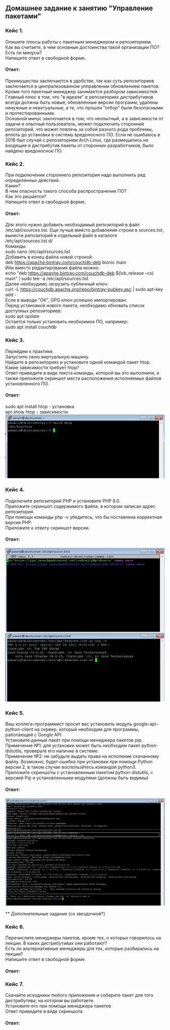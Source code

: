## Домашнее задание к занятию "Управление пакетами"  

### Кейс 1.  
Опишите плюсы работы с пакетным менеджером и репозиторием.  
Как вы считаете, в чем основные достоинства такой организации ПО?  
Есть ли минусы?  
Напишите ответ в свободной форме.  

#### Ответ:  
Преимущества заключаются в удобстве, так как суть репозиториев заключается в централизованном упправлении обновлением пакетов. Кроме того пакетный менеджер занимается разбором зависимостей. Главный плюс в том, что "в идеале" в репозиториях дистрибутивов всегда должны быть новые, обновленные версии программ, удалены ненужные и неактуальные, а те, что прошли "отбор" были безопасными и протестированными.   
Основной минус заключается в том, что неопытный, а в зависимости от задачи и опытный пользователь, может подключить сторонний репозиторий, что может повлечь за собой разного рода проблемы, вплоть до установки в систему вредоносного ПО. Если не ошибаюсь в 2018 был случай с репозиторием Arch Linux, где размещались не входящие в дистрибутив пакеты от сторонних разработчиков, было найдено вредоносное ПО.


### Кейс 2.  
При подключении стороннего репозитория надо выполнить ряд определенных действий.  
Каких?  
В чем опасность такого способа распространения ПО?  
Как это решается?  
Напишите ответ в свободной форме.  

#### Ответ:  
Для этого нужно добавить необходимый репозиторий в файл /etc/apt/sources.list. Еще лучше вместо добавления строки в sources.list, вынести репозиторий в отдельный файл в каталоге /etc/apt/sources.list.d/  
Команды:  
sudo nano /etc/apt/sources.list  
Добавить в конец файла новой строкой:  
deb https://apache.bintray.com/couchdb-deb bionic main  
Или вместо редактирования файла можно:  
echo "deb https://apache.bintray.com/couchdb-deb $(lsb_release -cs) main" | sudo tee -a /etc/apt/sources.list  
Далее необходимо загрузить публичный ключ:  
curl -L https://couchdb.apache.org/repo/bintray-pubkey.asc | sudo apt-key add -  
Если в выводе "ОК", GPG ключ успешно импортирован.  
Перед установкой нового пакета, необходимо обновить список доступных репозиториев:  
sudo apt update  
Остается только установить необхоимое ПО, например:  
sudo apt install couchdb  

### Кейс 3.  
Перейдем к практике.  
Запустите свою виртуальную машину.  
Найдите в репозиториях и установите одной командой пакет htop.  
Какие зависимости требует htop?  
Ответ приведите в виде текста команды, которой вы это выполнили, а также приложите скриншот места расположения исполняемых файлов установленного ПО.  

#### Ответ:  
sudo apt install htop - установка  
apt show htop - зависимости  
![](https://github.com/networksuperman/netology_dev_ops/blob/main/SLINA-19/IT%20System%20and%20OS%20Linux/img/3-02-3.jpg)  


### Кейс 4.  
Подключите репозиторий PHP и установите PHP 8.0.  
Приложите скриншот содержимого файла, в котором записан адрес репозитория.  
При помощи команды php -v убедитесь, что бы поставлена корректная версия PHP.  
Приложите к ответу скриншот версии.  

#### Ответ:  
![](https://github.com/networksuperman/netology_dev_ops/blob/main/SLINA-19/IT%20System%20and%20OS%20Linux/img/3-02-4-1.jpg)  
![](https://github.com/networksuperman/netology_dev_ops/blob/main/SLINA-19/IT%20System%20and%20OS%20Linux/img/3-02-4-2.jpg)  

### Кейс 5.  
Ваш коллега-программист просит вас установить модуль google-api-python-client на сервер, который необходим для программы, работающей с Google API.  
Установите данный пакет при помощи менеджера пакетов pip.  
Примечение №1: для установки может быть необходим пакет python-distutils, проверьте его наличие в системе.  
Примечение №2: не забудьте выдать права на исполение скачанному файлу. Возможно, будет ошибка при установки при помощи Python версии 2, в таком случае воспользйтесь командой python3.  
Приложите скриншоты с установленным пакетом python-distutils, с версией Pip и установленными модулями (должны быть видимы)  

#### Ответ:  
![](https://github.com/networksuperman/netology_dev_ops/blob/main/SLINA-19/IT%20System%20and%20OS%20Linux/img/3-02-5.jpg)  

**
Дополнительные задания (со звездочкой*)  

### Кейс 6.  
Перечислите менеджеры пакетов, кроме тех, о которых говорилось на лекции. В каких дистрибутивах они работают?  
Есть ли альтернативные менеджеры для тех, которые разбирались на лекции?  
Напишите ответ в свободной форме.  

#### Ответ:  

### Кейс 7.  
Скачайте исходники любого приложения и соберите пакет для того дистрибутива, на котором вы работаете.  
Установите его при помощи менеджера пакетов  
Ответ приведите в виде скриншота.  

#### Ответ:  

